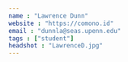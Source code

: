 ```yaml
---
name : "Lawrence Dunn"
website : "https://comono.id"
email : "dunnla@seas.upenn.edu"
tags : ["student"]
headshot : "LawrenceD.jpg"
---
```

